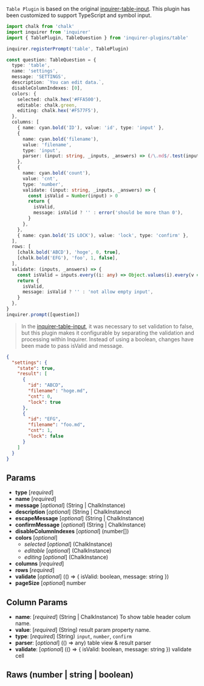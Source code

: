 <!-- MD_HOPPER: ID: src-_internal-plugins-table-rmd -->
<!-- MD_HOPPER: TITLE: TABLE PLUGIN -->
<!-- MD_HOPPER: OUTPUT: README.md -->

`Table Plugin` is based on the original [inquirer-table-input](https://github.com/edelciomolina/inquirer-table-input).
This plugin has been customized to support TypeScript and symbol input.

```ts
import chalk from 'chalk'
import inquirer from 'inquirer'
import { TablePlugin, TableQuestion } from 'inquirer-plugins/table'

inquirer.registerPrompt('table', TablePlugin)

const question: TableQuestion = {
  type: 'table',
  name: 'settings',
  message: 'SETTINGS',
  description: `You can edit data.`,
  disableColumnIndexes: [0],
  colors: {
    selected: chalk.hex('#FFA500'),
    editable: chalk.green,
    editing: chalk.hex('#F577F5'),
  },
  columns: [
    { name: cyan.bold('ID'), value: 'id', type: 'input' },
    {
      name: cyan.bold('filename'),
      value: 'filename',
      type: 'input',
      parser: (input: string, _inputs, _answers) => (/\.md$/.test(input) ? input : `${input}.md`),
    },
    {
      name: cyan.bold('count'),
      value: 'cnt',
      type: 'number',
      validate: (input: string, _inputs, _answers) => {
        const isValid = Number(input) > 0
        return {
          isValid,
          message: isValid ? '' : error('should be more than 0'),
        }
      },
    },
    { name: cyan.bold('IS LOCK'), value: 'lock', type: 'confirm' },
  ],
  rows: [
    [chalk.bold('ABCD'), 'hoge', 0, true],
    [chalk.bold('EFG'), 'foo', 1, false],
  ],
  validate: (inputs, _answers) => {
    const isValid = inputs.every((i: any) => Object.values(i).every(v => `${v}`.length))
    return {
      isValid,
      message: isValid ? '' : 'not allow empty input',
    }
  },
}
inquirer.prompt([question])
```

> In the [inquirer-table-input](https://github.com/edelciomolina/inquirer-table-input#usage), it was necessary to set validation to false, but this plugin makes it configurable by separating the validation and processing within Inquirer. Instead of using a boolean, changes have been made to pass isValid and message.

```json
{
  "settings": {
    "state": true,
    "result": [
      {
        "id": "ABCD",
        "filename": "hoge.md",
        "cnt": 0,
        "lock": true
      },
      {
        "id": "EFG",
        "filename": "foo.md",
        "cnt": 1,
        "lock": false
      }
    ]
  }
}
```

## Params

- **type** [*required*]
- **name** [*required*]
- **message** [*optional*] (String | ChalkInstance)
- **description** [*optional*] (String | ChalkInstance)
- **escapeMessage** [*optional*] (String | ChalkInstance)
- **confirmMessage** [*optional*] (String | ChalkInstance)
- **disableColumnIndexes** [*optional*] (number[])
- **colors** [*optional*]
  - _selected_ [*optional*] (ChalkInstance)
  - _editable_ [*optional*] (ChalkInstance)
  - _editing_ [*optional*] (ChalkInstance)
- **columns** [*required*]
- **rows** [*required*]
- **validate** [*optional*] (() => { isValid: boolean, message: string })
- **pageSize** [*optional*] number

## Column Params

- **name**: [*required*] (String | ChalkInstance) To show table header colum name.
- **value**: [*required*] (String) result param property name.
- **type**: [*required*] (String) `input`, `number`, `confirm`
- **parser**: [*optional*] (() => any) table view & result parser
- **validate**: [*optional*] (() => { isValid: boolean, message: string }) validate cell

## Raws (number | string | boolean)

<!-- MD_HOPPER: BEGIN_DEFINE_LINKS: -->

<!-- MD_HOPPER: END_DEFINE_LINKS: -->
